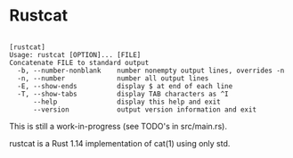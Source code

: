 <h1>Rustcat</h1>
<code>
[rustcat]
Usage: rustcat [OPTION]... [FILE]
Concatenate FILE to standard output
  -b, --number-nonblank    number nonempty output lines, overrides -n
  -n, --number             number all output lines
  -E, --show-ends          display $ at end of each line
  -T, --show-tabs          display TAB characters as ^I
      --help               display this help and exit
	  --version            output version information and exit
</code>
<p>
This is still a work-in-progress (see TODO's in src/main.rs).
</p>
<p>
rustcat is a Rust 1.14 implementation of cat(1) using only std.
</p>

